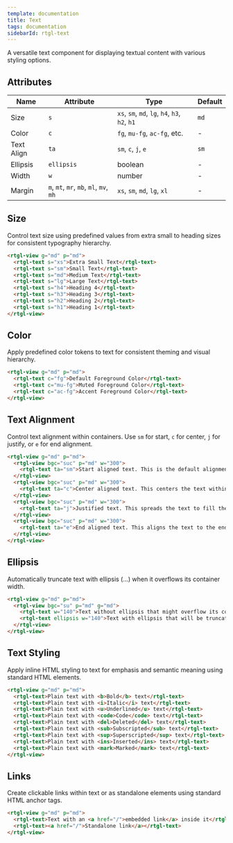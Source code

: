 ```yaml
---
template: documentation
title: Text
tags: documentation
sidebarId: rtgl-text
---
```


A versatile text component for displaying textual content with various styling options.

## Attributes

| Name | Attribute | Type | Default |
|------|-----------|------|---------|
| Size | `s` | `xs`, `sm`, `md`, `lg`, `h4`, `h3`, `h2`, `h1` | `md` |
| Color | `c` | `fg`, `mu-fg`, `ac-fg`, etc. | - |
| Text Align | `ta` | `sm`, `c`, `j`, `e` | `sm` |
| Ellipsis | `ellipsis` | boolean | - |
| Width | `w` | number | - |
| Margin | `m`, `mt`, `mr`, `mb`, `ml`, `mv`, `mh` | `xs`, `sm`, `md`, `lg`, `xl` | - |

## Size

Control text size using predefined values from extra small to heading sizes for consistent typography hierarchy.

```html codePreview
<rtgl-view g="md" p="md">
  <rtgl-text s="xs">Extra Small Text</rtgl-text>
  <rtgl-text s="sm">Small Text</rtgl-text>
  <rtgl-text s="md">Medium Text</rtgl-text>
  <rtgl-text s="lg">Large Text</rtgl-text>
  <rtgl-text s="h4">Heading 4</rtgl-text>
  <rtgl-text s="h3">Heading 3</rtgl-text>
  <rtgl-text s="h2">Heading 2</rtgl-text>
  <rtgl-text s="h1">Heading 1</rtgl-text>
</rtgl-view>
```

## Color

Apply predefined color tokens to text for consistent theming and visual hierarchy.

```html codePreview
<rtgl-view g="md" p="md">
  <rtgl-text c="fg">Default Foreground Color</rtgl-text>
  <rtgl-text c="mu-fg">Muted Foreground Color</rtgl-text>
  <rtgl-text c="ac-fg">Accent Foreground Color</rtgl-text>
</rtgl-view>
```

## Text Alignment

Control text alignment within containers. Use `sm` for start, `c` for center, `j` for justify, or `e` for end alignment.

```html codePreview
<rtgl-view g="md" p="md">
  <rtgl-view bgc="suc" p="md" w="300">
    <rtgl-text ta="sm">Start aligned text. This is the default alignment for text content.</rtgl-text>
  </rtgl-view>
  <rtgl-view bgc="suc" p="md" w="300">
    <rtgl-text ta="c">Center aligned text. This centers the text within its container.</rtgl-text>
  </rtgl-view>
  <rtgl-view bgc="suc" p="md" w="300">
    <rtgl-text ta="j">Justified text. This spreads the text to fill the width of the container evenly.</rtgl-text>
  </rtgl-view>
  <rtgl-view bgc="suc" p="md" w="300">
    <rtgl-text ta="e">End aligned text. This aligns the text to the end of its container.</rtgl-text>
  </rtgl-view>
</rtgl-view>
```

## Ellipsis

Automatically truncate text with ellipsis (...) when it overflows its container width.

```html codePreview
<rtgl-view g="md" p="md">
  <rtgl-view bgc="su" p="md" g="md">
    <rtgl-text w="140">Text without ellipsis that might overflow its container</rtgl-text>
    <rtgl-text ellipsis w="140">Text with ellipsis that will be truncated with ellipsis when it overflows</rtgl-text>
  </rtgl-view>
</rtgl-view>
```

## Text Styling

Apply inline HTML styling to text for emphasis and semantic meaning using standard HTML elements.

```html codePreview
<rtgl-view g="md" p="md">
  <rtgl-text>Plain text with <b>Bold</b> text</rtgl-text>
  <rtgl-text>Plain text with <i>Italic</i> text</rtgl-text>
  <rtgl-text>Plain text with <u>Underlined</u> text</rtgl-text>
  <rtgl-text>Plain text with <code>Code</code> text</rtgl-text>
  <rtgl-text>Plain text with <del>Deleted</del> text</rtgl-text>
  <rtgl-text>Plain text with <sub>Subscripted</sub> text</rtgl-text>
  <rtgl-text>Plain text with <sup>Superscripted</sup> text</rtgl-text>
  <rtgl-text>Plain text with <ins>Inserted</ins> text</rtgl-text>
  <rtgl-text>Plain text with <mark>Marked</mark> text</rtgl-text>
</rtgl-view>
```

## Links

Create clickable links within text or as standalone elements using standard HTML anchor tags.

```html codePreview
<rtgl-view g="md" p="md">
  <rtgl-text>Text with an <a href="/">embedded link</a> inside it</rtgl-text>
  <rtgl-text><a href="/">Standalone link</a></rtgl-text>
</rtgl-view>
```
